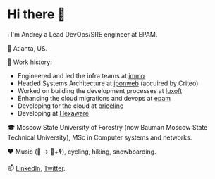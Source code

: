# Hi there 👋

ℹ️ I'm Andrey a Lead DevOps/SRE engineer at EPAM.

📌 Atlanta, US.

💼 Work history:
- Engineered and led the infra teams at [immo](https://immo.ru/)
- Headed Systems Architecture at [iponweb](https://www.iponweb.com/solutions/) (accuired by Criteo)
- Worked on building the development processes at [luxoft](https://www.luxoft.com/)
- Enhancing the cloud migrations and devops at [epam](https://www.epam.com/)
- Developing for the cloud at [priceline](https://www.priceline.com/)
- Developing at [Hexaware](https://www.hexaware.com/)

🎓 Moscow State University of Forestry (now Bauman Moscow State Technical University), MSc in Computer systems and networks.

❤️ Music (🥁 -> 🎹+🎙), cycling, hiking, snowboarding.

📫 [LinkedIn](https://www.linkedin.com/in/lestex/), [Twitter](https://twitter.com/lestex80).
